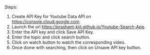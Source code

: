 Steps:
1. Create API Key for Youtube Data API on https://console.cloud.google.com.
2. Launch the url https://prashant-kiit.github.io/Youtube-Search-App.
3. Enter the API key and click Save API Key.
4. Enter the topic and click search button.
5. Click on watch button to watch the corresponding video.
6. Once donw with searching, then click on Unsave API key button. 